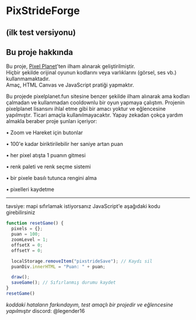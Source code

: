 # PixStrideForge 
## (ilk test versiyonu)

## Bu proje hakkında

Bu proje, [Pixel Planet](https://pixelplanet.fun)'ten ilham alınarak geliştirilmiştir.  
Hiçbir şekilde orijinal oyunun kodlarını veya varlıklarını (görsel, ses vb.) kullanmamaktadır.  
Amaç, HTML Canvas ve JavaScript pratiği yapmaktır.

Bu projede pixelplanet.fun sitesine benzer şekilde ilham alınarak ama kodları çalmadan ve kullanmadan cooldownlu bir oyun yapmaya çalıştım. Projenin pixelplanet lisansını ihlal etme gibi bir amacı yoktur ve eğlencesine yapılmıştır. Ticari amaçla kullanılmayacaktır. Yapay zekadan çokça yardım almakla beraber proje şunları içeriyor:

• Zoom ve Hareket için butonlar

• 100'e kadar biriktirilebilir her saniye artan puan

• her pixel atışta 1 puanın gitmesi

• renk paleti ve renk seçme sistemi

• bir pixele basılı tutunca rengini alma

• pixelleri kaydetme

---

tavsiye: mapi sıfırlamak istiyorsanız JavaScript'e aşağıdaki kodu girebilirsiniz

```javascript
function resetGame() {
  pixels = {};
  puan = 100;
  zoomLevel = 1;
  offsetX = 0;
  offsetY = 0;

  localStorage.removeItem("pixstrideSave"); // Kaydı sil
  puanDiv.innerHTML = "Puan: " + puan;

  draw();
  saveGame(); // Sıfırlanmış durumu kaydet
}
resetGame()
```


*koddaki hataların farkındayım, test amaçlı bir projedir ve eğlencesine yapılmıştır*
discord: @legender16
